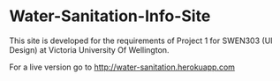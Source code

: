 Water-Sanitation-Info-Site
==========================

This site is developed for the requirements of Project 1 for SWEN303 (UI Design) at Victoria University Of Wellington.

For a live version go to http://water-sanitation.herokuapp.com
